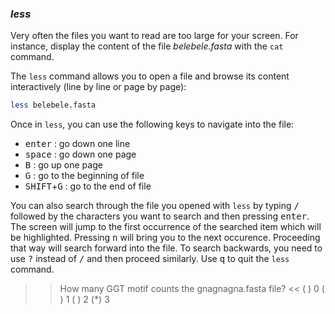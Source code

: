 ### *less*

Very often the files you want to read are too large for your screen.
For instance, display the content of the file _belebele.fasta_ with the `cat` command.

The `less` command allows you to open a file and browse its content interactively (line by line or page by page): 

```bash
less belebele.fasta
```

Once in `less`, you can use the following keys to navigate into the file:

- <kbd>enter</kbd> : go down one line
- <kbd>space</kbd> : go down one page
- <kbd>B</kbd> : go up one page
- <kbd>G</kbd> : go to the beginning of file
- <kbd>SHIFT</kbd>+<kbd>G</kbd> : go to the end of file

You can also search through the file you opened with `less` by typing <kbd>/</kbd> followed by the characters you want to search and then pressing <kbd>enter</kbd>. 
The screen will jump to the first occurrence of the searched item which will be highlighted.
Pressing <kbd>n</kbd> will bring you to the next occurence. 
Proceeding that way will search forward into the file. 
To search backwards, you need to use <kbd>?</kbd> instead of <kbd>/</kbd> and then proceed similarly.
Use <kbd>q</kbd> to quit the `less` command.

>> How many GGT motif counts the gnagnagna.fasta file? <<
( ) 0
( ) 1
( ) 2
(*) 3

